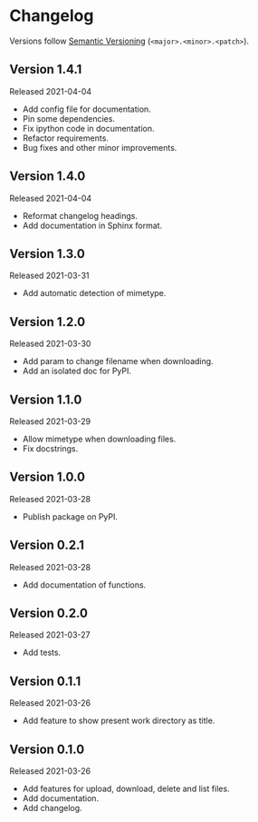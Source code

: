 # Changelog

Versions follow [Semantic Versioning](https://semver.org/) (`<major>.<minor>.<patch>`).

## Version 1.4.1

Released 2021-04-04

- Add config file for documentation.
- Pin some dependencies.
- Fix ipython code in documentation.
- Refactor requirements.
- Bug fixes and other minor improvements.

## Version 1.4.0

Released 2021-04-04

- Reformat changelog headings.
- Add documentation in Sphinx format.

## Version 1.3.0

Released 2021-03-31

- Add automatic detection of mimetype.

## Version 1.2.0

Released 2021-03-30

- Add param to change filename when downloading.
- Add an isolated doc for PyPI.

## Version 1.1.0

Released 2021-03-29

- Allow mimetype when downloading files.
- Fix docstrings.

## Version 1.0.0

Released 2021-03-28

- Publish package on PyPI.

## Version 0.2.1

Released 2021-03-28

- Add documentation of functions.

## Version 0.2.0

Released 2021-03-27

- Add tests.

## Version 0.1.1

Released 2021-03-26

- Add feature to show present work directory as title.

## Version 0.1.0

Released 2021-03-26

- Add features for upload, download, delete and list files.
- Add documentation.
- Add changelog.
